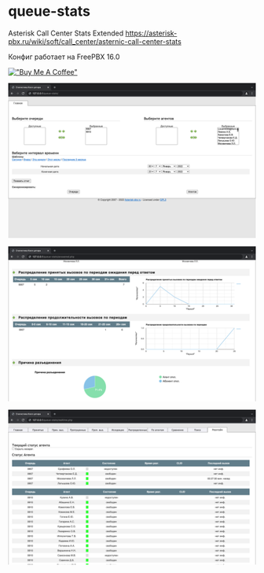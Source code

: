 # queue-stats
Asterisk Call Center Stats  Extended
https://asterisk-pbx.ru/wiki/soft/call_center/asternic-call-center-stats

Конфиг работает на FreePBX 16.0

[!["Buy Me A Coffee"](https://www.buymeacoffee.com/assets/img/custom_images/yellow_img.png)](https://www.buymeacoffee.com/y5jfysrsjgl)

![](https://github.com/maerty1/photo_for_repo/raw/master/Снимок%20экрана%202022-01-07%20в%2021.05.25.png)

![](https://github.com/maerty1/photo_for_repo/raw/master/Снимок%20экрана%202022-01-07%20в%2021.05.51.png)

![](https://github.com/maerty1/photo_for_repo/raw/master/Снимок%20экрана%202022-01-07%20в%2021.10.26.png)
